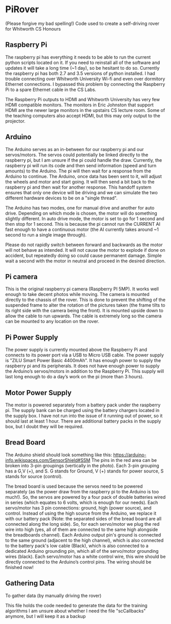 # PiRover
(Please forgive my bad spelling!)
Code used to create a self-driving rover for Whitworth CS Honours

## Raspberry Pi
The raspberry pi has everything it needs to be able to run the current python scripts located on it.
If you need to reinstall all of the software and updates it will take a long time (~1 day), so be hesitant to do so.
Currently the raspberry pi has both 2.7 and 3.5 versions of python installed. I had trouble connecting over Whitworth University Wi-fi and even over dormitory Ethernet connections.
I bypassed this problem by connecting the Raspberry Pi to a spare Ethernet cable in the CS Labs. 

The Raspberry Pi outputs to HDMI and Whitworth University has very few HDMI compatible monitors. The monitors in Eric Johnston that support HDMI are the newer large monitors in the upstairs CS lecture room.
Some of the teaching computers also accept HDMI, but this may only output to the projector.


## Arduino
The Arduino serves as an in-between for our raspberry pi and our servos/motors. The servos could potentially be linked directly to the raspberry pi, but I am unsure if the pi could handle the draw.
Currently, the raspberry pi will run its code and then send information (speed and turn amounts) to the Arduino. The pi will then wait for a response from the Arduino to continue.
The Arduino, once data has been sent to it, will adjust the wheels and motor and start going. It will then send a bit back to the raspberry pi and then wait for another response.
This handoff system ensures that only one device will be driving and we can simulate the two different hardware devices to be on a "single thread".

The Arduino has two modes, one for manual drive and another for auto drive. Depending on which mode is chosen, the motor will do something slightly different. 
In auto drive mode, the motor is set to go for 1 second and then stop for 1 second. This is because the pi cannot run the CURRENT AI fast enough to have a continuous motor (the AI currently takes around ~1 second to run a single image through).

Please do not rapidly switch between forward and backwards as the motor will not behave as intended. It will not cause the motor to explode if done on accident, but repeatedly doing so could cause permanent damage.
Simple wait a second with the motor in neutral and proceed in the desired direction.

## Pi camera
This is the original raspberry pi camera (Raspberry PI 5MP). It works well enough to take decent photos while moving. The camera is mounted directly to the chassis of the rover.
This is done to prevent the shifting of the suspended frame to alter the rotation of the pictures taken (the frame tilts to its right side with the camera being the front).
It is mounted upside down to allow the cable to run upwards.
The cable is extremely long so the camera can be mounted to any location on the rover.


## Pi Power Supply
The power supply is currently mounted above the Raspberry Pi and connects to its power port via a USB to Micro USB cable. The power supply is "ZILU Smart Power Basic 4400mAh".
It has enough power to supply the raspberry pi and its peripherals. It does not have enough power to supply the Arduino’s servos/motors in addition to the Raspberry Pi.
This supply will last long enough to do a day’s work on the pi (more than 3 hours). 


## Motor Power Supply
The motor is powered separately from a battery pack under the raspberry pi. The supply bank can be charged using the battery chargers located in the supply box. I have not run into the issue of it running out of power, so it should last at least 1 hour.
There are additional battery packs in the supply box, but I doubt they will be required.


## Bread Board
The Arduino shield should look something like this: https://arduino-info.wikispaces.com/SensorShield#SSM
The pins in the red area can be broken into 3-pin groupings (vertically in the photo). Each 3-pin grouping has a G,V (+), and S.
G stands for Ground, V (+) stands for power source, S stands for source (control).

The bread board is used because the servos need to be powered separately (as the power draw from the raspberry pi to the Arduino is too much!). 
So, the servos are powered by a four pack of double batteries wired in series (which equates to 6 volts, which is enough for our needs).
Each servo/motor has 3 pin connections: ground, high (power source), and control. Instead of using the high source from the Arduino, we replace it with our battery pack (Note: the separated sides of the bread board are all connected along the long side).
So, for each servo/motor we plug the red wire into high (yes, all of them are connected to the same high alongside the breadboards channel). 
Each Arduino output pin's ground is connected to the same ground (adjacent to the high channel), which is also connected to the battery pack's low cable (Black), which is also connected to a dedicated Arduino grounding pin, which all of the servo/motor grounding wires (black).
Each servo/motor has a white control wire, this wire should be directly connected to the Arduino’s control pins. The wiring should be finished now! 


## Gathering Data
To gather data (by manually driving the rover)

This file holds the code needed to generate the data for the training algorithms
I am unsure about whether I need the file "scCallbacks" anymore, but I will keep it as a backup

